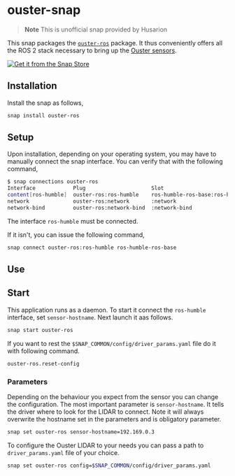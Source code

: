 # ouster-snap

> **Note**
> This is unofficial snap provided by Husarion

This snap packages the [`ouster-ros`](https://github.com/ouster-lidar/ouster-ros/tree/ros2) package.
It thus conveniently offers all the ROS 2 stack necessary to bring up the [Ouster sensors](https://ouster.com/).

[![Get it from the Snap Store](https://snapcraft.io/static/images/badges/en/snap-store-black.svg)](https://snapcraft.io/ouster-ros)

## Installation

Install the snap as follows,

```bash
snap install ouster-ros
```

## Setup

Upon installation, depending on your operating system,
you may have to manually connect the snap interface.
You can verify that with the following command,

```bash
$ snap connections ouster-ros
Interface            Plug                     Slot                            Notes
content[ros-humble]  ouster-ros:ros-humble    ros-humble-ros-base:ros-humble  manual
network              ouster-ros:network       :network                        -
network-bind         ouster-ros:network-bind  :network-bind                   -
```

The interface `ros-humble` must be connected.

If it isn't, you can issue the following command,

```bash
snap connect ouster-ros:ros-humble ros-humble-ros-base
```

## Use

## Start

This application runs as a daemon. To start it connect the `ros-humble` interface, set `sensor-hostname`.
Next launch it aas follows.
```bash
snap start ouster-ros
```

If you want to rest the `$SNAP_COMMON/config/driver_params.yaml` file do it with following command.
```bash
ouster-ros.reset-config 
```


### Parameters

Depending on the behaviour you expect from the sensor you can change the configuration.
The most important parameter is `sensor-hostname`. It tells the driver where to look for the LIDAR to connect. Note it will always overwrite the hostname set in the parameters and is obligatory parameter. 

```bash
snap set ouster-ros sensor-hostname=192.169.0.3
```

To configure the Ouster LIDAR to your needs you can pass a path to `driver_params.yaml` file of your choice.
```bash
snap set ouster-ros config=$SNAP_COMMON/config/driver_params.yaml
```